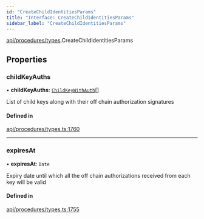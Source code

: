 ```yaml
---
id: "CreateChildIdentitiesParams"
title: "Interface: CreateChildIdentitiesParams"
sidebar_label: "CreateChildIdentitiesParams"
---
```


[api/procedures/types](../../../../../modules/API/Procedures/Types/Types.md).CreateChildIdentitiesParams

## Properties

### childKeyAuths

• **childKeyAuths**: [`ChildKeyWithAuth`](../ChildKeyWithAuth/ChildKeyWithAuth.md)[]

List of child keys along with their off chain authorization signatures

#### Defined in

[api/procedures/types.ts:1760](https://github.com/PolymeshAssociation/polymesh-sdk/blob/995f17653/src/api/procedures/types.ts#L1760)

___

### expiresAt

• **expiresAt**: `Date`

Expiry date until which all the off chain authorizations received from each key will be valid

#### Defined in

[api/procedures/types.ts:1755](https://github.com/PolymeshAssociation/polymesh-sdk/blob/995f17653/src/api/procedures/types.ts#L1755)
